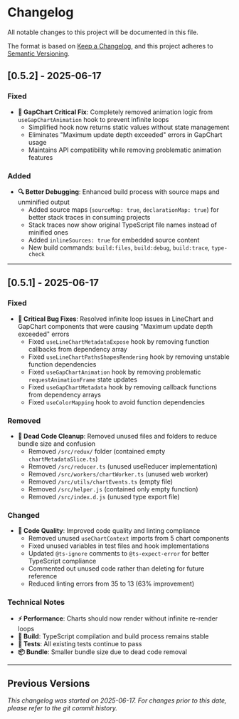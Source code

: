 # Changelog

All notable changes to this project will be documented in this file.

The format is based on [Keep a Changelog](https://keepachangelog.com/en/1.0.0/),
and this project adheres to [Semantic Versioning](https://semver.org/spec/v2.0.0.html).

## [0.5.2] - 2025-06-17

### Fixed
- **🐛 GapChart Critical Fix**: Completely removed animation logic from `useGapChartAnimation` hook to prevent infinite loops
  - Simplified hook now returns static values without state management
  - Eliminates "Maximum update depth exceeded" errors in GapChart usage
  - Maintains API compatibility while removing problematic animation features

### Added
- **🔍 Better Debugging**: Enhanced build process with source maps and unminified output
  - Added source maps (`sourceMap: true`, `declarationMap: true`) for better stack traces in consuming projects
  - Stack traces now show original TypeScript file names instead of minified ones
  - Added `inlineSources: true` for embedded source content
  - New build commands: `build:files`, `build:debug`, `build:trace`, `type-check`

---

## [0.5.1] - 2025-06-17

### Fixed
- **🐛 Critical Bug Fixes**: Resolved infinite loop issues in LineChart and GapChart components that were causing "Maximum update depth exceeded" errors
  - Fixed `useLineChartMetadataExpose` hook by removing function callbacks from dependency array
  - Fixed `useLineChartPathsShapesRendering` hook by removing unstable function dependencies  
  - Fixed `useGapChartAnimation` hook by removing problematic `requestAnimationFrame` state updates
  - Fixed `useGapChartMetadata` hook by removing callback functions from dependency arrays
  - Fixed `useColorMapping` hook to avoid function dependencies

### Removed
- **🧹 Dead Code Cleanup**: Removed unused files and folders to reduce bundle size and confusion
  - Removed `/src/redux/` folder (contained empty `chartMetadataSlice.ts`)
  - Removed `/src/reducer.ts` (unused useReducer implementation)
  - Removed `/src/workers/chartWorker.ts` (unused web worker)
  - Removed `/src/utils/chartEvents.ts` (empty file)
  - Removed `/src/helper.js` (contained only empty function)
  - Removed `/src/index.d.js` (unused type export file)

### Changed  
- **📝 Code Quality**: Improved code quality and linting compliance
  - Removed unused `useChartContext` imports from 5 chart components
  - Fixed unused variables in test files and hook implementations
  - Updated `@ts-ignore` comments to `@ts-expect-error` for better TypeScript compliance
  - Commented out unused code rather than deleting for future reference
  - Reduced linting errors from 35 to 13 (63% improvement)

### Technical Notes
- **⚡ Performance**: Charts should now render without infinite re-render loops
- **🔧 Build**: TypeScript compilation and build process remains stable
- **🧪 Tests**: All existing tests continue to pass
- **📦 Bundle**: Smaller bundle size due to dead code removal

---

## Previous Versions

*This changelog was started on 2025-06-17. For changes prior to this date, please refer to the git commit history.*